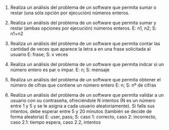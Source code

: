 1. Realiza un análisis del problema de un software que permita sumar o restar (una sóla opción por ejecución) números enteros.

2. Realiza un análisis del problema de un software que permita sumar y restar (ambas opciones por ejecución) números enteros.
E: n1, n2; S: n1+n2

3. Realiza un análisis del problema de un software que permita contar las cantidad de veces que aparece la letra a en una frase solicitada al usuario
E: frase; S: x veces

4. Realiza un análisis del problema de un software que permita indcar si un número entero es par o impar.
E: n; S: mensaje

5. Realiza un análisis del problema de un software que permita obtener el número de cifras que contiene un número entero
E: n; S: nº de cifras

6. Realiza un análisis del problema de un software que permita validar a un usuario con su contraseña, ofreciéndole N intentos (N es un número entre 1 y 5 y se le asigna a cada usuario aleatoriamente). Si falla sus intentos, debe esperar entre 5 y 20 minutos (también se decide de forma aleatoria)
E: user, pass; S: caso 1: correcto, caso 2: incorrecto, caso 2.1: tiempo espera, caso 2.2, intentos
